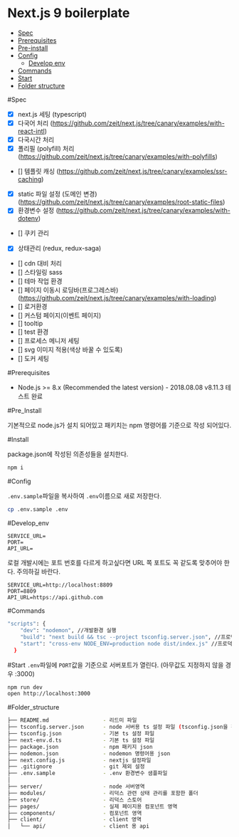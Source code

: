 # Next.js 9 boilerplate <!-- TOC -->

- [Spec](#Spec)
- [Prerequisites](#Prerequisites)
- [Pre-install](#Pre_Install)
- [Config](#Config)
    - [Develop env](#Develop_env)
- [Commands](#Commands)
- [Start](#Start)
- [Folder structure](#Folder_structure)

<!-- /TOC -->

#Spec

- [x] next.js 세팅 (typescript)
- [x] 다국어 처리 (https://github.com/zeit/next.js/tree/canary/examples/with-react-intl)
- [x] 다국시간 처리
- [x] 폴리필 (polyfill) 처리 (https://github.com/zeit/next.js/tree/canary/examples/with-polyfills)
- [] 템플릿 캐싱 (https://github.com/zeit/next.js/tree/canary/examples/ssr-caching)
- [x] static 파일 설정 (도메인 변경) (https://github.com/zeit/next.js/tree/canary/examples/root-static-files)
- [x] 환경변수 설정 (https://github.com/zeit/next.js/tree/canary/examples/with-dotenv)
- [] 쿠키 관리 
- [x] 상태관리 (redux, redux-saga)
- [] cdn 대비 처리
- [] 스타일링 sass 
- [] 테마 작업 환경
- [] 페이지 이동시 로딩바(프로그레스바) (https://github.com/zeit/next.js/tree/canary/examples/with-loading)
- [] 로거환경
- [] 커스텀 페이지(이벤트 페이지)
- [] tooltip
- [] test 환경
- [] 프로세스 메니저 세팅
- [] svg 이미지 적용(색상 바꿀 수 있도록)
- [] 도커 세팅


#Prerequisites

- Node.js >= 8.x (Recommended the latest version) - 2018.08.08 v8.11.3 테스트 완료

#Pre_Install

기본적으로 node.js가 설치 되어있고 패키치는 npm 명령어를 기준으로 작성 되어있다.

#Install

package.json에 작성된 의존성들을 설치한다.
```sh
npm i
```

#Config

`.env.sample`파일을 복사하여 `.env`이름으로 새로 저장한다.
```sh
cp .env.sample .env
```

#Develop_env

```env
SERVICE_URL=
PORT=
API_URL=
```

로컬 개발시에는 포트 번호를 다르게 하고싶다면 URL 쪽 포트도 꼭 같도록 맞추어야 한다. 주의하길 바란다.
```env
SERVICE_URL=http://localhost:8809
PORT=8809
API_URL=https://api.github.com
```

#Commands

```sh
"scripts": {
    "dev": "nodemon", //개발환경 실행
    "build": "next build && tsc --project tsconfig.server.json", //프로덕트 빌드
    "start": "cross-env NODE_ENV=production node dist/index.js" //프로덕트 실행
  }
```

#Start
`.env`파일에 `PORT`값을 기준으로 서버포트가 열린다. (아무값도 지정하지 않을 경우 :3000)
```sh
npm run dev
open http://localhost:3000
```

#Folder_structure
```bash
├── README.md                 - 리드미 파일
├── tsconfig.server.json      - node 서버용 ts 설정 파일 (tsconfig.json을 확장하여 사용)
├── tsconfig.json             - 기본 ts 설정 파일
├── next-env.d.ts             - 기본 ts 설정 파일
├── package.json              - npm 패키지 json
├── nodemon.json              - nodemon 명령어용 json
├── next.config.js            - nextjs 설정파일
├── .gitignore                - git 제외 설정
├── .env.sample               - .env 환경변수 샘플파일
│
├── server/                   - node 서버영역
├── modules/                  - 리덕스 관련 상태 관리를 포함한 폴더
├── store/                    - 리덕스 스토어
├── pages/                    - 실제 페이지용 컴포넌트 영역
├── components/               - 컴포넌트 영역
├── client/                   - client 영역
│   └── api/                  - client 용 api